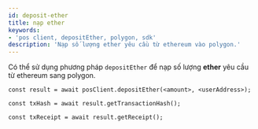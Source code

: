 ```yaml
---
id: deposit-ether
title: nạp ether
keywords:
- 'pos client, depositEther, polygon, sdk'
description: 'Nạp số lượng ether yêu cầu từ ethereum vào polygon.'
---
```


Có thể sử dụng phương pháp `depositEther` để nạp số lượng **ether** yêu cầu từ ethereum sang polygon.

```
const result = await posClient.depositEther(<amount>, <userAddress>);

const txHash = await result.getTransactionHash();

const txReceipt = await result.getReceipt();

```
